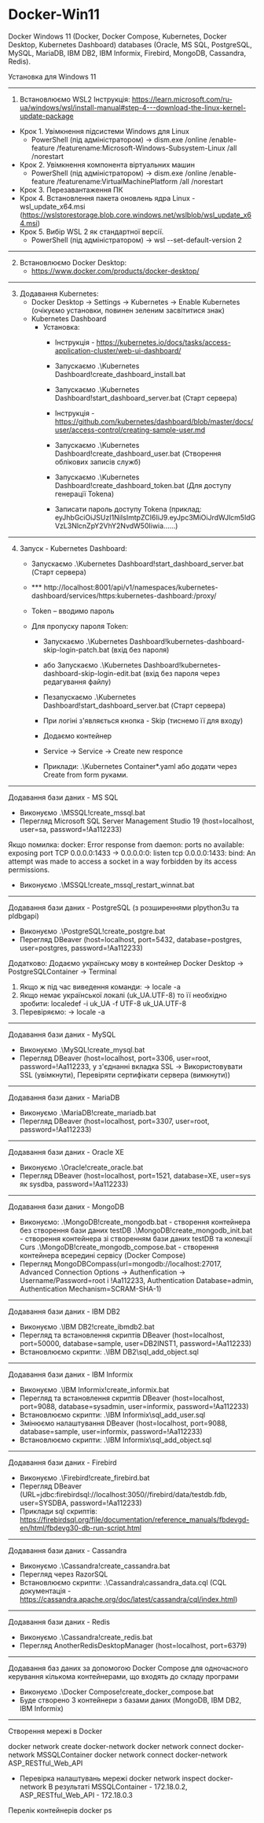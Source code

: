 # Docker-Win11
Docker Windows 11 (Docker, Docker Compose, Kubernetes, Docker Desktop, Kubernetes Dashboard) databases
(Oracle, MS SQL, PostgreSQL, MySQL, MariaDB, IBM DB2, IBM Informix, Firebird, MongoDB, Cassandra, Redis).

Установка для Windows 11

---------------------------------------------------------------------------------
1) Встановлюємо WSL2
  Інструкція:
    https://learn.microsoft.com/ru-ua/windows/wsl/install-manual#step-4---download-the-linux-kernel-update-package
  - Крок 1. Увімкнення підсистеми Windows для Linux
    - PowerShell (під адміністратором) -> dism.exe /online /enable-feature /featurename:Microsoft-Windows-Subsystem-Linux /all /norestart
  - Крок 2. Увімкнення компонента віртуальних машин
    - PowerShell (під адміністратором) -> dism.exe /online /enable-feature /featurename:VirtualMachinePlatform /all /norestart
  - Крок 3. Перезавантаження ПК
  - Крок 4. Встановлення пакета оновлень ядра Linux - wsl_update_x64.msi (https://wslstorestorage.blob.core.windows.net/wslblob/wsl_update_x64.msi)
  - Крок 5. Вибір WSL 2 як стандартної версії.
    - PowerShell (під адміністратором) -> wsl --set-default-version 2

---------------------------------------------------------------------------------
2) Встановлюємо Docker Desktop:
   - https://www.docker.com/products/docker-desktop/

---------------------------------------------------------------------------------
3) Додавання Kubernetes:
   - Docker Desktop -> Settings -> Kubernetes -> Enable Kubernetes (очікуємо установки, повинен зеленим засвітитися знак)
   - Kubernetes Dashboard
     - Установка:
       - Інструкція - https://kubernetes.io/docs/tasks/access-application-cluster/web-ui-dashboard/
       - Запускаємо .\Kubernetes Dashboard\!create_dashboard_install.bat
       - Запускаємо .\Kubernetes Dashboard\!start_dashboard_server.bat (Старт сервера)

       - Інструкція - https://github.com/kubernetes/dashboard/blob/master/docs/user/access-control/creating-sample-user.md
       - Запускаємо .\Kubernetes Dashboard\!create_dashboard_user.bat (Створення облікових записів служб)
       - Запускаємо .\Kubernetes Dashboard\!create_dashboard_token.bat (Для доступу генерації Tokenа)
       - Записати пароль доступу Tokena (приклад: eyJhbGciOiJSUzI1NiIsImtpZCI6IiJ9.eyJpc3MiOiJrdWJlcm5ldGVzL3NlcnZpY2VhY2NvdW50Iiwia......)

---------------------------------------------------------------------------------
4) Запуск - Kubernetes Dashboard:
   - Запускаємо .\Kubernetes Dashboard\!start_dashboard_server.bat (Старт сервера)

   - *** http://localhost:8001/api/v1/namespaces/kubernetes-dashboard/services/https:kubernetes-dashboard:/proxy/
   - Token – вводимо пароль

   - Для пропуску пароля Token:
     - Запускаємо .\Kubernetes Dashboard\!kubernetes-dashboard-skip-login-patch.bat (вхід без пароля)
     - або Запускаємо .\Kubernetes Dashboard\!kubernetes-dashboard-skip-login-edit.bat (вхід без пароля через редагування файлу)
     - Пезапускаємо .\Kubernetes Dashboard\!start_dashboard_server.bat (Старт сервера)
     - При логіні з'являється кнопка - Skip (тиснемо її для входу)

     - Додаємо контейнер
     - Service -> Service -> Create new responce
     - Приклади: .\Kubernetes Container\*.yaml або додати через Create from form руками.

---------------------------------------------------------------------------------
Додавання бази даних - MS SQL

  - Виконуємо .\MSSQL\!create_mssql.bat
  - Перегляд Microsoft SQL Server Management Studio 19 (host=localhost, user=sa, password=!Aa112233)

  Якщо помилка:
  docker: Error response from daemon: ports no available: exposing port TCP 0.0.0.0:1433 -> 0.0.0.0:0:
  listen tcp 0.0.0.0:1433: bind: An attempt was made to access a socket in a way forbidden by its access permissions.
  - Виконуємо .\MSSQL\!create_mssql_restart_winnat.bat

---------------------------------------------------------------------------------
Додавання бази даних - PostgreSQL (з розширеннями plpython3u та pldbgapi)

  - Виконуємо .\PostgreSQL\!create_postgre.bat
  - Перегляд DBeaver (host=localhost, port=5432, database=postgres, user=postgres, password=!Aa112233)

  Додатково:
  Додаємо українську мову в контейнер Docker Desktop -> PostgreSQLContainer -> Terminal
  1) Якщо ж під час виведення команди: -> locale -a
  2) Якщо немає української локалі (uk_UA.UTF-8) то її необхідно зробити: localedef -i uk_UA -f UTF-8 uk_UA.UTF-8
  3) Перевіряємо: -> locale -a

---------------------------------------------------------------------------------
Додавання бази даних - MySQL

  - Виконуємо .\MySQL\!create_mysql.bat
  - Перегляд DBeaver (host=localhost, port=3306, user=root, password=!Aa112233,
    у з'єднанні вкладка SSL -> Використовувати SSL (увімкнути), Перевіряти сертифікати сервера (вимкнути))

---------------------------------------------------------------------------------
Додавання бази даних - MariaDB

  - Виконуємо .\MariaDB\!create_mariadb.bat
  - Перегляд DBeaver (host=localhost, port=3307, user=root, password=!Aa112233)

---------------------------------------------------------------------------------
Додавання бази даних - Oracle XE

  - Виконуємо .\Oracle\!create_oracle.bat
  - Перегляд DBeaver (host=localhost, port=1521, database=XE, user=sys як sysdba, password=!Aa112233)

---------------------------------------------------------------------------------
Додавання бази даних - MongoDB

  - Виконуємо:
    .\MongoDB\!create_mongodb.bat - створення контейнера без створення бази даних testDB
    .\MongoDB\!create_mongodb_init.bat - створення контейнера зі створенням бази даних testDB та колекції Curs
    .\MongoDB\!create_mongodb_compose.bat - створення контейнера всередині сервісу (Docker Compose)
  - Перегляд MongoDBCompass(url=mongodb://localhost:27017, Advanced Connection Options -> Authenfication -> Username/Password=root і !Aa112233, Authentication Database=admin, Authentication Mechanism=SCRAM-SHA-1)

---------------------------------------------------------------------------------
Додавання бази даних - IBM DB2

  - Виконуємо .\IBM DB2\!create_ibmdb2.bat
  - Перегляд та встановлення скриптів DBeaver (host=localhost, port=50000, database=sample, user=DB2INST1, password=!Aa112233)
  - Встановлюємо скрипти: .\IBM DB2\sql_add_object.sql

---------------------------------------------------------------------------------
Додавання бази даних - IBM Informix

  - Виконуємо .\IBM Informix\!create_informix.bat
  - Перегляд та встановлення скриптів DBeaver (host=localhost, port=9088, database=sysadmin, user=informix, password=!Aa112233)
  - Встановлюємо скрипти: .\IBM Informix\sql_add_user.sql
  - Змінюємо налаштування DBeaver (host=localhost, port=9088, database=sample, user=informix, password=!Aa112233)
  - Встановлюємо скрипти: .\IBM Informix\sql_add_object.sql

---------------------------------------------------------------------------------
Додавання бази даних - Firebird

  - Виконуємо .\Firebird\!create_firebird.bat
  - Перегляд DBeaver (URL=jdbc:firebirdsql://localhost:3050//firebird/data/testdb.fdb, user=SYSDBA, password=!Aa112233)
  - Приклади sql скриптів: https://firebirdsql.org/file/documentation/reference_manuals/fbdevgd-en/html/fbdevg30-db-run-script.html

-------------------------------------------------- --------------------------
Додавання бази даних - Cassandra

  - Виконуємо .\Cassandra\!create_cassandra.bat
  - Перегляд через RazorSQL
  - Встановлюємо скрипти: .\Cassandra\cassandra_data.cql
    (CQL документація - https://cassandra.apache.org/doc/latest/cassandra/cql/index.html)

-------------------------------------------------- --------------------------
Додавання бази даних - Redis

  - Виконуємо .\Cassandra\!create_redis.bat
  - Перегляд AnotherRedisDesktopManager (host=localhost, port=6379)

---------------------------------------------------------------------------------
Додавання баз даних за допомогою Docker Compose для одночасного керування кількома контейнерами, що входять до складу програми

  - Виконуємо .\Docker Compose\!create_docker_compose.bat
  - Буде створено 3 контейнери з базами даних (MongoDB, IBM DB2, IBM Informix)

---------------------------------------------------------------------------------
Створення мережі в Docker

  docker network create docker-network
  docker network connect docker-network MSSQLContainer
  docker network connect docker-network ASP_RESTful_Web_API

  - Перевірка налаштувань мережі
    docker network inspect docker-network
  В результаті MSSQLContainer - 172.18.0.2, ASP_RESTful_Web_API - 172.18.0.3

Перелік контейнерів
docker ps